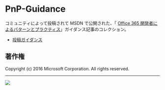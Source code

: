 # PnP-Guidance
コミュニティによって投稿されて MSDN で公開された、「 [Office 365 開発者によるパターンとプラクティス](https://github.com/OfficeDev/PnP)」ガイダンス記事のコレクション。

- [投稿ガイダンス](CONTRIBUTING.md)


## 著作権

Copyright (c) 2016 Microsoft Corporation. All rights reserved.

---

![](https://camo.githubusercontent.com/a732087ed949b0f2f84f5f02b8c79f1a9dd96f65/687474703a2f2f692e696d6775722e636f6d2f6c3031686876452e706e67)



